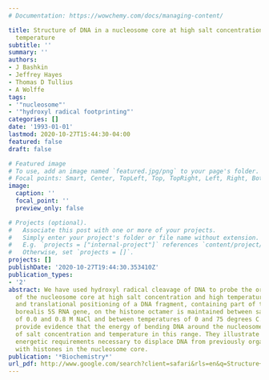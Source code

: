 ```yaml
---
# Documentation: https://wowchemy.com/docs/managing-content/

title: Structure of DNA in a nucleosome core at high salt concentration and at high
  temperature
subtitle: ''
summary: ''
authors:
- J Bashkin
- Jeffrey Hayes
- Thomas D Tullius
- A Wolffe
tags:
- '"nucleosome"'
- '"hydroxyl radical footprinting"'
categories: []
date: '1993-01-01'
lastmod: 2020-10-27T15:44:30-04:00
featured: false
draft: false

# Featured image
# To use, add an image named `featured.jpg/png` to your page's folder.
# Focal points: Smart, Center, TopLeft, Top, TopRight, Left, Right, BottomLeft, Bottom, BottomRight.
image:
  caption: ''
  focal_point: ''
  preview_only: false

# Projects (optional).
#   Associate this post with one or more of your projects.
#   Simply enter your project's folder or file name without extension.
#   E.g. `projects = ["internal-project"]` references `content/project/deep-learning/index.md`.
#   Otherwise, set `projects = []`.
projects: []
publishDate: '2020-10-27T19:44:30.353410Z'
publication_types:
- '2'
abstract: We have used hydroxyl radical cleavage of DNA to probe the organization
  of the nucleosome core at high salt concentration and high temperature. The rotational
  and translational positioning of a DNA fragment, containing part of the Xenopus
  borealis 5S RNA gene, on the histone octamer is maintained between salt concentrations
  of 0.0 and 0.8 M NaCl and between temperatures of 0 and 75 degrees C. These results
  provide evidence that the energy of bending DNA around the nucleosome is independent
  of salt concentration and temperature in this range. They illustrate the severe
  energetic requirements necessary to displace DNA from previously organized contacts
  with histones in the nucleosome core.
publication: '*Biochemistry*'
url_pdf: http://www.google.com/search?client=safari&rls=en&q=Structure+of+DNA+in+a+nucleosome+core+at+high+salt+concentration+and+at+high+temperature&ie=UTF-8&oe=UTF-8
---
```

